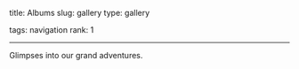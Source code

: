 title: Albums
slug: gallery
type: gallery

tags: navigation
rank: 1

---

Glimpses into our grand adventures.
